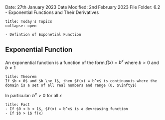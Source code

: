 Date: 27th January 2023
Date Modified: 2nd February 2023
File Folder: 6.2 - Exponential Functions and Their Derivatives

```ad-abstract
title: Today's Topics
collapse: open

- Defintion of Exponetial Function

```

## Exponential Function

An exponential function is a function of the form $f(x) = b^x$ where $b > 0$ and $b \ne 1$

```ad-abstract
title: Theorem
If $b > 0$ and $b \ne 1$, then $f(x) = b^x$ is continuouis where the domain is a set of all real numbers and range (0, $\infty$)
```

In particular: $b^x > 0$ for all $x$

```ad-info
title: Fact
- If $0 < b < 1$, $f(x) = b^x$ is a devreasing function
- If $b > 1$ f(x)
```

